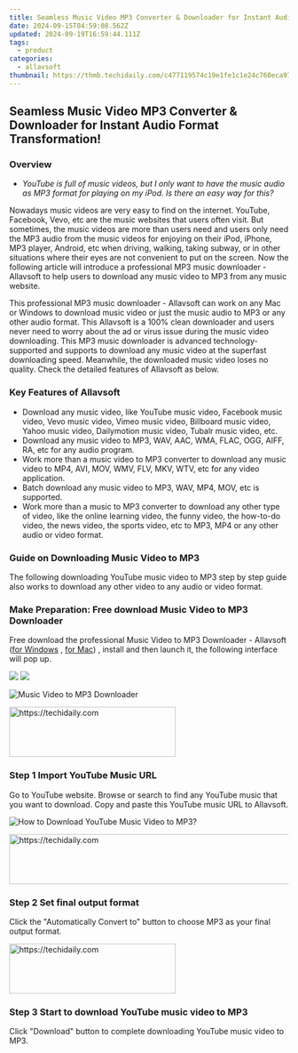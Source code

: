 ```yaml
---
title: Seamless Music Video MP3 Converter & Downloader for Instant Audio Format Transformation!
date: 2024-09-15T04:59:08.562Z
updated: 2024-09-19T16:59:44.111Z
tags:
  - product
categories:
  - allavsoft
thumbnail: https://thmb.techidaily.com/c477119574c19e1fe1c1e24c760eca970cf6d9df63cc3bc93f37a86e27d2e105.png
---
```


## Seamless Music Video MP3 Converter & Downloader for Instant Audio Format Transformation!

### Overview

* _YouTube is full of music videos, but I only want to have the music audio as MP3 format for playing on my iPod. Is there an easy way for this?_

Nowadays music videos are very easy to find on the internet. YouTube, Facebook, Vevo, etc are the music websites that users often visit. But sometimes, the music videos are more than users need and users only need the MP3 audio from the music videos for enjoying on their iPod, iPhone, MP3 player, Android, etc when driving, walking, taking subway, or in other situations where their eyes are not convenient to put on the screen. Now the following article will introduce a professional MP3 music downloader - Allavsoft to help users to download any music video to MP3 from any music website.

This professional MP3 music downloader - Allavsoft can work on any Mac or Windows to download music video or just the music audio to MP3 or any other audio format. This Allavsoft is a 100% clean downloader and users never need to worry about the ad or virus issue during the music video downloading. This MP3 music downloader is advanced technology-supported and supports to download any music video at the superfast downloading speed. Meanwhile, the downloaded music video loses no quality. Check the detailed features of Allavsoft as below.

### Key Features of Allavsoft

* Download any music video, like YouTube music video, Facebook music video, Vevo music video, Vimeo music video, Billboard music video, Yahoo music video, Dailymotion music video, Tubalr music video, etc.
* Download any music video to MP3, WAV, AAC, WMA, FLAC, OGG, AIFF, RA, etc for any audio program.
* Work more than a music video to MP3 converter to download any music video to MP4, AVI, MOV, WMV, FLV, MKV, WTV, etc for any video application.
* Batch download any music video to MP3, WAV, MP4, MOV, etc is supported.
* Work more than a music to MP3 converter to download any other type of video, like the online learning video, the funny video, the how-to-do video, the news video, the sports video, etc to MP3, MP4 or any other audio or video format.

### Guide on Downloading Music Video to MP3

The following downloading YouTube music video to MP3 step by step guide also works to download any other video to any audio or video format.

### Make Preparation: Free download Music Video to MP3 Downloader

Free download the professional Music Video to MP3 Downloader - Allavsoft ([for Windows](https://tools.techidaily.com/allavsoft/products/) , [for Mac](https://tools.techidaily.com/allavsoft/products/)) , install and then launch it, the following interface will pop up.

[![](https://www.allavsoft.com/how-to/../images/how-to/free-download-win.jpg)](https://tools.techidaily.com/allavsoft/products/) [![](https://www.allavsoft.com/how-to/../images/how-to/free-download-mac.jpg)](https://tools.techidaily.com/allavsoft/products/)

![Music Video to MP3 Downloader](https://www.allavsoft.com/how-to/../images/allavsoft/screen-shot-600.jpg)

<!-- affiliate ads begin -->
<a href="https://aligracehair.sjv.io/c/5597632/1886015/19272" target="_top" id="1886015">
  <img src="//a.impactradius-go.com/display-ad/19272-1886015" border="0" alt="https://techidaily.com" width="300" height="90"/>
</a>
<img height="0" width="0" src="https://aligracehair.sjv.io/i/5597632/1886015/19272" style="position:absolute;visibility:hidden;" border="0" />
<!-- affiliate ads end -->

### Step 1 Import YouTube Music URL

Go to YouTube website. Browse or search to find any YouTube music that you want to download. Copy and paste this YouTube music URL to Allavsoft.

![How to Download YouTube Music Video to MP3?](https://www.allavsoft.com/how-to/../images/how-to/download-rtmp-video/download-rtmp-video.jpg)

<!-- affiliate ads begin -->
<a href="https://unicoeye.pxf.io/c/5597632/2134494/18498" target="_top" id="2134494">
  <img src="//a.impactradius-go.com/display-ad/18498-2134494" border="0" alt="https://techidaily.com" width="721" height="90"/>
</a>
<img height="0" width="0" src="https://unicoeye.pxf.io/i/5597632/2134494/18498" style="position:absolute;visibility:hidden;" border="0" />
<!-- affiliate ads end -->

### Step 2 Set final output format

Click the "Automatically Convert to" button to choose MP3 as your final output format.

<!-- affiliate ads begin -->
<a href="https://aligracehair.sjv.io/c/5597632/2135399/19272" target="_top" id="2135399">
  <img src="//a.impactradius-go.com/display-ad/19272-2135399" border="0" alt="https://techidaily.com" width="300" height="90"/>
</a>
<img height="0" width="0" src="https://aligracehair.sjv.io/i/5597632/2135399/19272" style="position:absolute;visibility:hidden;" border="0" />
<!-- affiliate ads end -->

### Step 3 Start to download YouTube music video to MP3

Click "Download" button to complete downloading YouTube music video to MP3.

<ins class="adsbygoogle"
     style="display:block"
     data-ad-format="autorelaxed"
     data-ad-client="ca-pub-7571918770474297"
     data-ad-slot="1223367746"></ins>

<ins class="adsbygoogle"
     style="display:block"
     data-ad-client="ca-pub-7571918770474297"
     data-ad-slot="8358498916"
     data-ad-format="auto"
     data-full-width-responsive="true"></ins>
